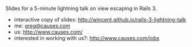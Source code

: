 Slides for a 5-minute lightning talk on view escaping in Rails 3.

- interactive copy of slides:
  http://wincent.github.io/rails-3-lightning-talk
- me:
  greg@causes.com
- us:
  http://www.causes.com/
- interested in working with us?:
  http://www.causes.com/jobs
